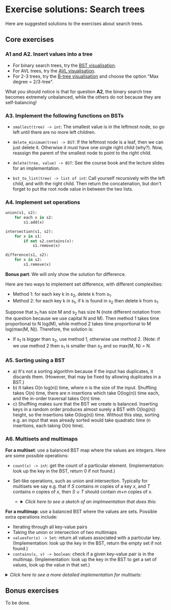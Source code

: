 # Exercise solutions: Search trees

Here are suggested solutions to the exercises about search trees.

## Core exercises

### A1 and A2. Insert values into a tree

- For binary search trees, try the [BST visualisation](https://chalmersgu-data-structure-courses.github.io/dsvis/collections.html?algorithm=BST).
- For AVL trees, try the [AVL visualisation](https://chalmersgu-data-structure-courses.github.io/dsvis/collections.html?algorithm=AVL).
- For 2-3 trees, try the [B-tree visualisation](https://chalmersgu-data-structure-courses.github.io/dsvis/collections.html?algorithm=BTree) and choose the option "Max degree = 2/3-tree".

What you should notice is that for question **A2**, the binary search tree becomes extremely unbalanced, while the others do not because they are self-balancing!

### A3. Implement the following functions on BSTs

- `smallest(tree) -> int`:
  The smallest value is in the leftmost node, so go left until there are no more left children.

- `delete_minimum(tree) -> BST`:
  If the leftmost node is a leaf, then we can just delete it.
  Otherwise it must have one single right child (why?).
  Now, reassign the parent of the smallest node to point to the right child.

- `delete(tree, value) -> BST`:
  See the course book and the lecture slides for an implementation.

- `bst_to_list(tree) -> list of int`:
  Call yourself recursively with the left child, and with the right child.
  Then return the concatenation, but don't forget to put the root node value in between the two lists.

### A4. Implement set operations

```python
union(s1, s2):
    for each x in s2:
        s1.add(x)

intersection(s1, s2):
    for x in s1:
        if not s2.contains(x):
            s1.remove(x)

difference(s1, s2):
    for x in s2:
        s1.remove(x)
```

**Bonus part**:
We will only show the solution for difference.

Here are two ways to implement set difference, with different complexities:

- Method 1: for each key k in s<sub>2</sub>, delete k from s<sub>1</sub>.
- Method 2: for each key k in s<sub>1</sub>, if k is found in s<sub>2</sub> then delete k from s<sub>1</sub>.

Suppose that s<sub>1</sub> has size M and s<sub>2</sub> has size N (note different notation from the question because we use capital N and M).
Then method 1 takes time proportional to N log(M), while method 2 takes time proportional to M log(max(M, N)).
Therefore, the solution is:

- If s<sub>1</sub> is bigger than s<sub>2</sub>, use method 1, otherwise use method 2.
  (Note: if we use method 2 then s<sub>1</sub> is smaller than s<sub>2</sub> and so max(M, N) = N.

### A5. Sorting using a BST

- a)
  It's not a sorting algorithm because if the input has duplicates, it discards them.
  (However, that may be fixed by allowing duplicates in a BST.)
- b)
  It takes O(n log(n)) time, where n is the size of the input.
  Shuffling takes O(n) time, there are n insertions which take O(log(n)) time each, and the in-order traversal takes O(n) time.
- c)
  Shuffling makes sure that the BST we create is balanced.
  Inserting keys in a random order produces almost surely a BST with O(log(n)) height, so the insertions take O(log(n)) time.
  Without this step, sorting e.g. an input that was already sorted would take quadratic time (n insertions, each taking O(n) time).

### A6. Multisets and multimaps

**For a multiset**: use a balanced BST map where the values are integers.
Here are some possible operations:

- `count(x) -> int`: get the count of a particular element.
  (Implementation: look up the key in the BST, return 0 if not found.)

- Set-like operations, such as union and intersection.
  Typically for multisets we say e.g. that if *S* contains *m* copies of a key *x*, and *T* contains *n* copies of *x*, then *S* ∪ *T* should contain *m+n* copies of *x*.

  - <p><details><summary><em>Click here to see a sketch of an implmeentation that does this:</em></summary>

    ```python
    union(other):
        for key in other.keys():
            if not this.contains(key):
                this.put(key, 0)
        this.put(key, this.get(key) + other.get(key)
    ```
    </details></p>

**For a multimap**: use a balanced BST where the values are sets.
Possible extra operations include:

- Iterating through all key-value pairs
- Taking the union or intersection of two multimaps
- `valuesFor(x) -> Set`: return all values associated with a particular key.
  (Implementation: look up the key in the BST, return the empty set if not found.)
- `contains(x, v) -> boolean`: check if a given key-value pair is in the multimap.
  (Implementation: look up the key in the BST to get a set of values, look up the value in that set.)

<p><details><summary><em>Click here to see a more detailed implementation for multisets:</em></summary>

```python
class Multiset:
    # e.g. using a map implemented using an AVL tree
    map = new AVLTree()

    add(x):
        if map.contains(x):
            count = map.get(x)
        else:
          count = 0
        map.put(x, count + 1)

    remove(x):
        if map.contains(x):
            count = map.get(x)
            if count == 1:
                map.remove(x)
            else:
                map.put(x, count - 1)

    count(x) -> int:
        if map.contains(x):
            return map.get(x)
        else:
            return 0

    contains(x) -> bool:
        return count(x) != 0

    # plus code for "union" from above
```
</details><p>

## Bonus exercises

To be done.
